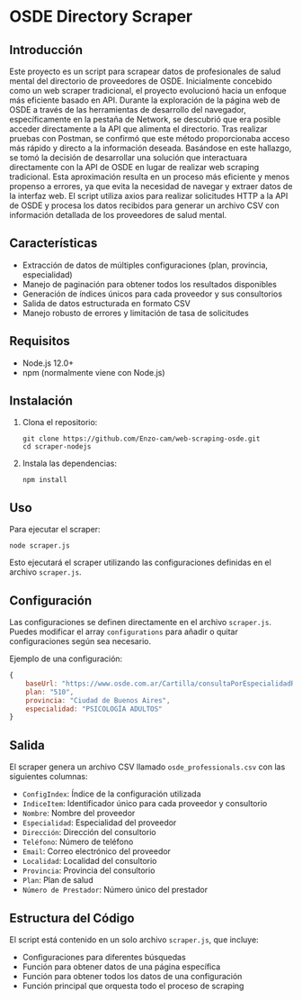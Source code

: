 # OSDE Directory Scraper

## Introducción

Este proyecto es un script para scrapear datos de profesionales de salud mental del directorio de proveedores de OSDE. Inicialmente concebido como un web scraper tradicional, el proyecto evolucionó hacia un enfoque más eficiente basado en API.
Durante la exploración de la página web de OSDE a través de las herramientas de desarrollo del navegador, específicamente en la pestaña de Network, se descubrió que era posible acceder directamente a la API que alimenta el directorio. Tras realizar pruebas con Postman, se confirmó que este método proporcionaba acceso más rápido y directo a la información deseada.
Basándose en este hallazgo, se tomó la decisión de desarrollar una solución que interactuara directamente con la API de OSDE en lugar de realizar web scraping tradicional. Esta aproximación resulta en un proceso más eficiente y menos propenso a errores, ya que evita la necesidad de navegar y extraer datos de la interfaz web.
El script utiliza axios para realizar solicitudes HTTP a la API de OSDE y procesa los datos recibidos para generar un archivo CSV con información detallada de los proveedores de salud mental.

## Características

- Extracción de datos de múltiples configuraciones (plan, provincia, especialidad)
- Manejo de paginación para obtener todos los resultados disponibles
- Generación de índices únicos para cada proveedor y sus consultorios
- Salida de datos estructurada en formato CSV
- Manejo robusto de errores y limitación de tasa de solicitudes

## Requisitos

- Node.js 12.0+
- npm (normalmente viene con Node.js)

## Instalación

1. Clona el repositorio:

   ```
   git clone https://github.com/Enzo-cam/web-scraping-osde.git
   cd scraper-nodejs
   ```

2. Instala las dependencias:
   ```
   npm install
   ```

## Uso

Para ejecutar el scraper:

```
node scraper.js
```

Esto ejecutará el scraper utilizando las configuraciones definidas en el archivo `scraper.js`.

## Configuración

Las configuraciones se definen directamente en el archivo `scraper.js`. Puedes modificar el array `configurations` para añadir o quitar configuraciones según sea necesario.

Ejemplo de una configuración:

```javascript
{
    baseUrl: "https://www.osde.com.ar/Cartilla/consultaPorEspecialidadRemote.ashx?metodo=ObtenerParaCartillaMedica&rubros=2&rubroId=2&provinciaId=1&provinciaTipo=METRO&provinciaNombre=Ciudad%20de%20Buenos%20Aires&localidadId=0&localidadNombre=Todas%20las%20localidades&planId=51&planNombre=510&especialidadId=810&especialidadNombre=Psicolog%C3%ADa%20adultos&filialId=&hiddenLat=&hiddenLng=&textDireccion=&textNombre=&txtFecha=&ordenador=&hidDetalleNombre=&hidDetalleDireccion=&hidDetalleTelefono=&hidDetalleObservacion=&hidDetalleEspecialidad=&hidDetalleLatitud=&hidDetalleLongitud=&prestadoresEnLista=0&modalidadAtencion=2",
    plan: "510",
    provincia: "Ciudad de Buenos Aires",
    especialidad: "PSICOLOGÍA ADULTOS"
}
```

## Salida

El scraper genera un archivo CSV llamado `osde_professionals.csv` con las siguientes columnas:

- `ConfigIndex`: Índice de la configuración utilizada
- `IndiceItem`: Identificador único para cada proveedor y consultorio
- `Nombre`: Nombre del proveedor
- `Especialidad`: Especialidad del proveedor
- `Dirección`: Dirección del consultorio
- `Teléfono`: Número de teléfono
- `Email`: Correo electrónico del proveedor
- `Localidad`: Localidad del consultorio
- `Provincia`: Provincia del consultorio
- `Plan`: Plan de salud
- `Número de Prestador`: Número único del prestador

## Estructura del Código

El script está contenido en un solo archivo `scraper.js`, que incluye:

- Configuraciones para diferentes búsquedas
- Función para obtener datos de una página específica
- Función para obtener todos los datos de una configuración
- Función principal que orquesta todo el proceso de scraping
